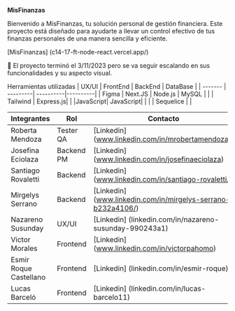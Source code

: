 **MisFinanzas**

Bienvenido a MisFinanzas, tu solución personal de gestión financiera. Este proyecto está diseñado para ayudarte a llevar un control efectivo de tus finanzas personales de una manera sencilla y eficiente.

[MisFinanzas] (c14-17-ft-node-react.vercel.app/)

🏁 El proyecto terminó el 3/11/2023 pero se va seguir escalando en sus funcionalidades y su aspecto visual.

Herramientas utilizadas
| UX/UI   | FrontEnd | BackEnd   | DataBase |
| ------- | ---------| ----------|----------|
| Figma   | Next.JS  | Node.js   | MySQL    |
|         | Tailwind | Express.js|
|         |JavaScript| JavaScript|
|         |          | Sequelice |          |


| Integrantes         | Rol              | Contacto            |
| ------------------- | ---------------- | ------------------- |
| Roberta Mendoza     | Tester QA        | [Linkedin] (www.linkedin.com/in/mrobertamendoza/)   |
| Josefina Eciolaza   | Backend PM       | [Linkedin] (www.linkedin.com/in/josefinaeciolaza) |
| Santiago Rovaletti  | Backend           | [Linkedin] (www.linkedin.com/in/santiago-rovaletti/)|  
| Mirgelys Serrano    | Backend           | [Linkedin] (www.linkedin.com/in/mirgelys-serrano-b232a4106/)|
| Nazareno Susunday   | UX/UI             | [Linkedin] (linkedin.com/in/nazareno-susunday-990243a1)|
| Victor Morales      | Frontend          | [Linkedin] (www.linkedin.com/in/victorpahomo) |
| Esmir Roque Castellano | Frontend      |[Linkedin] (linkedin.com/in/esmir-roque) |
| Lucas Barceló       | Frontend          | [Linkedin] (linkedin.com/in/lucas-barcelo11) |

